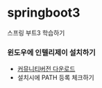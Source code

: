 # springboot3
스프링 부트3 학습하기

### 윈도우에 인텔리제이 설치하기
- [커뮤니티버전 다운로드](https://www.jetbrains.com/ko-kr/idea/download/download-thanks.html?platform=windows&code=IIC)
- 설치시에 PATH 등록 체크하기
